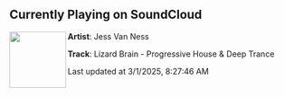 ## Currently Playing on SoundCloud

[<img align="left" width="100" src="https://i1.sndcdn.com/artworks-yMgsGJOSbxqcunlC-pRkuaA-t500x500.jpg">](https://soundcloud.com/jessvanness/lizard-brain)

**Artist**: Jess Van Ness 

**Track**: Lizard Brain - Progressive House & Deep Trance

Last updated at 3/1/2025, 8:27:46 AM
